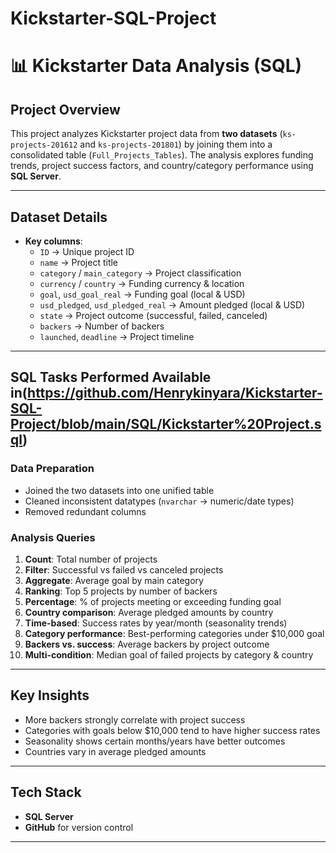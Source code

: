 # Kickstarter-SQL-Project
# 📊 Kickstarter Data Analysis (SQL)

##  Project Overview  
This project analyzes Kickstarter project data from **two datasets** (`ks-projects-201612` and `ks-projects-201801`) by joining them into a consolidated table (`Full_Projects_Tables`). The analysis explores funding trends, project success factors, and country/category performance using **SQL Server**.

---

##  Dataset Details  
- **Key columns**:  
  - `ID` → Unique project ID  
  - `name` → Project title  
  - `category` / `main_category` → Project classification  
  - `currency` / `country` → Funding currency & location  
  - `goal`, `usd_goal_real` → Funding goal (local & USD)  
  - `usd_pledged`, `usd_pledged_real` → Amount pledged (local & USD)  
  - `state` → Project outcome (successful, failed, canceled)  
  - `backers` → Number of backers  
  - `launched`, `deadline` → Project timeline  

---

##  SQL Tasks Performed Available in(https://github.com/Henrykinyara/Kickstarter-SQL-Project/blob/main/SQL/Kickstarter%20Project.sql)

###  Data Preparation  
- Joined the two datasets into one unified table  
- Cleaned inconsistent datatypes (`nvarchar` → numeric/date types)  
- Removed redundant columns  

### Analysis Queries  
1. **Count**: Total number of projects  
2. **Filter**: Successful vs failed vs canceled projects  
3. **Aggregate**: Average goal by main category  
4. **Ranking**: Top 5 projects by number of backers  
5. **Percentage**: % of projects meeting or exceeding funding goal  
6. **Country comparison**: Average pledged amounts by country  
7. **Time-based**: Success rates by year/month (seasonality trends)  
8. **Category performance**: Best-performing categories under $10,000 goal  
9. **Backers vs. success**: Average backers by project outcome  
10. **Multi-condition**: Median goal of failed projects by category & country  

---

## Key Insights  
- More backers strongly correlate with project success  
- Categories with goals below $10,000 tend to have higher success rates  
- Seasonality shows certain months/years have better outcomes  
- Countries vary in average pledged amounts  

---

##  Tech Stack  
- **SQL Server** 
- **GitHub** for version control  

---
